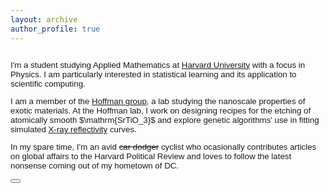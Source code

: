 ```yaml
---
layout: archive
author_profile: true
---
```


<div style="overflow: hidden; font-size: 95%; font-family: Helvetica, sans-serif">
  <p>I'm a student studying Applied Mathematics at <a href="https://www.seas.harvard.edu/programs/applied-mathematics">Harvard University</a> with a focus in Physics. I am particularly interested in statistical learning and its application to scientific computing.</p>
  
  <p>I am a member of the <a href="http://hoffman.physics.harvard.edu/">Hoffman group</a>, a lab studying the nanoscale properties of exotic materials. At the Hoffman lab, I work on designing recipes for the etching of atomically smooth $\mathrm{SrTiO_3}$ and explore genetic algorithms' use in fitting simulated <a href="https://en.wikipedia.org/wiki/X-ray_reflectivity">X-ray reflectivity</a> curves.</p>

  <p> In my spare time, I’m an avid <s style="text-decoration: line-through;">car dodger</s> cyclist who ocasionally contributes articles on global affairs to the Harvard Political Review and loves to follow the latest nonsense coming out of my hometown of DC.</p>

  <button type="button" class="btn btn-primary"><i class="fa fa-home"></i></button>

</div>